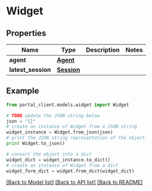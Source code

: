 # Widget


## Properties
Name | Type | Description | Notes
------------ | ------------- | ------------- | -------------
**agent** | [**Agent**](Agent.md) |  | 
**latest_session** | [**Session**](Session.md) |  | 

## Example

```python
from portal_client.models.widget import Widget

# TODO update the JSON string below
json = "{}"
# create an instance of Widget from a JSON string
widget_instance = Widget.from_json(json)
# print the JSON string representation of the object
print Widget.to_json()

# convert the object into a dict
widget_dict = widget_instance.to_dict()
# create an instance of Widget from a dict
widget_form_dict = widget.from_dict(widget_dict)
```
[[Back to Model list]](../README.md#documentation-for-models) [[Back to API list]](../README.md#documentation-for-api-endpoints) [[Back to README]](../README.md)


